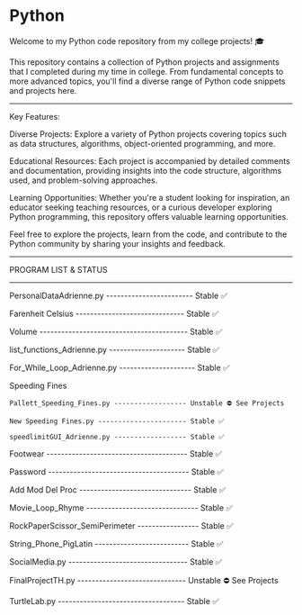 # Python
 Welcome to my Python code repository from my college projects! 🎓

This repository contains a collection of Python projects and assignments that I completed during my time in college. 
From fundamental concepts to more advanced topics, you'll find a diverse range of Python code snippets and projects here.

************************************************************************************

Key Features:

Diverse Projects: Explore a variety of Python projects covering topics such as data structures, algorithms, object-oriented programming, and more.

Educational Resources: Each project is accompanied by detailed comments and documentation, providing insights into the code structure, algorithms used, and problem-solving approaches.

Learning Opportunities: Whether you're a student looking for inspiration, an educator seeking teaching resources, or a curious developer exploring Python programming, this repository offers valuable learning opportunities.

Feel free to explore the projects, learn from the code, and contribute to the Python community by sharing your insights and feedback.

************************************************************************************

PROGRAM LIST & STATUS
************************************************************************************

PersonalDataAdrienne.py ------------------------ Stable ✅

Farenheit Celsius ------------------------------ Stable ✅

Volume ----------------------------------------- Stable ✅

list_functions_Adrienne.py --------------------- Stable ✅

For_While_Loop_Adrienne.py --------------------- Stable ✅

Speeding Fines

    Pallett_Speeding_Fines.py ------------------ Unstable ⛔️ See Projects

    New Speeding Fines.py ---------------------- Stable ✅

    speedlimitGUI_Adrienne.py ------------------ Stable ✅

Footwear --------------------------------------- Stable ✅

Password --------------------------------------- Stable ✅

Add Mod Del Proc ------------------------------- Stable ✅

Movie_Loop_Rhyme ------------------------------- Stable ✅

RockPaperScissor_SemiPerimeter ----------------- Stable ✅

String_Phone_PigLatin -------------------------- Stable ✅

SocialMedia.py --------------------------------- Stable ✅

FinalProjectTH.py ------------------------------ Unstable ⛔️ See Projects

TurtleLab.py ----------------------------------- Stable ✅